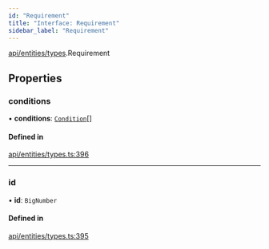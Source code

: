 ```yaml
---
id: "Requirement"
title: "Interface: Requirement"
sidebar_label: "Requirement"
---
```


[api/entities/types](../../../../../modules/API/Entities/Types/Types.md).Requirement

## Properties

### conditions

• **conditions**: [`Condition`](../../../../../modules/API/Entities/Types/Types.md#condition)[]

#### Defined in

[api/entities/types.ts:396](https://github.com/PolymeshAssociation/polymesh-sdk/blob/c8da9dfce/src/api/entities/types.ts#L396)

___

### id

• **id**: `BigNumber`

#### Defined in

[api/entities/types.ts:395](https://github.com/PolymeshAssociation/polymesh-sdk/blob/c8da9dfce/src/api/entities/types.ts#L395)
